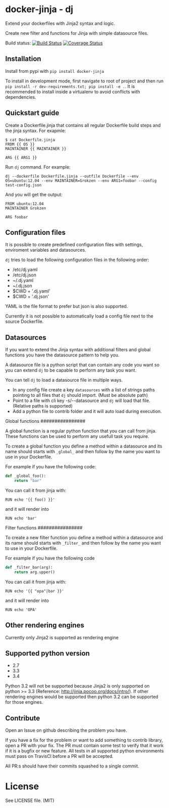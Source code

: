 docker-jinja - dj
=================

Extend your dockerfiles with Jinja2 syntax and logic.

Create new filter and functions for Jinja with simple datasource files.

Build status: [![Build Status](https://travis-ci.org/Grokzen/docker-jinja.svg?branch=master)](https://travis-ci.org/Grokzen/docker-jinja) [![Coverage Status](https://coveralls.io/repos/Grokzen/docker-jinja/badge.png)](https://coveralls.io/r/Grokzen/docker-jinja)



Installation
------------

Install from pypi with `pip install docker-jinja`

To install in development mode, first navigate to root of project and then run `pip install -r dev-requirements.txt; pip install -e .`. It is recommended to install inside a virtualenv to avoid conflicts with dependencies.



Quickstart guide
----------------

Create a Dockerfile.jinja that contains all regular Dockerfile build steps and the jinja syntax. For exapmle:

```
$ cat Dockerfile.jinja 
FROM {{ OS }}
MAINTAINER {{ MAINTAINER }} 

ARG {{ ARG1 }}
```

Run `dj` command. For example:

```
dj --dockerfile Dockerfile.jinja --outfile Dockerfile --env OS=ubuntu:12.04 --env MAINTAINER=Grokzen --env ARG1=foobar --config test-config.json
```

And you will get the output:

```
FROM ubuntu:12.04
MAINTAINER Grokzen

ARG foobar
```


Configuration files
-------------------

It is possible to create predefined configuration files with settings, enviroment variables and datasources.

`dj` tries to load the following configuration files in the following order:

- /etc/dj.yaml
- /etc/dj.json
- ~/.dj.yaml
- ~/.dj.json
- $CWD + '.dj.yaml'
- $CWD + '.dj.json'

YAML is the file format to prefer but json is also supported.

Currently it is not possible to automatically load a config file next to the source Dockerfile.



Datasources
-----------

If you want to extend the Jinja syntax with additional filters and global functions you have the datasource pattern to help you.

A datasource file is a python script that can contain any code you want so you can extend `dj` to be capable to perform any task you want.

You can tell `dj` to load a datasource file in multiple ways.

- In any config file create a key `datasources` with a list of strings paths pointing to all files that `dj` should import. (Must be absolute path)
- Point to a file with cli key -s/--datasource and `dj` will load that file. (Relative paths is supported)
- Add a python file to contrib folder and it will auto load during execution.



Global functions
################

A global function is a regular python function that you can call from jinja. These functions can be used to perform any usefull task you require.

To create a global function you define a method within a datasource and its name should starts with `_global_` and then follow by the name you want to use in your Dockerfile.

For example if you have the following code:

```python
def _global_foo():
    return "bar" 
```

You can call it from jinja with:

```Shell
RUN echo '{{ foo() }}'
```

and it will render into

```Shell
RUN echo 'bar'
```



Filter functions
################

To create a new filter function you define a method within a datasource and its name should starts with `_filter_` and then follow by the name you want to use in your Dockerfile.

For example if you have the following code

```python
def _filter_bar(arg):
    return arg.upper()
```

You can call it from jinja with:

```Shell
RUN echo '{{ "opa"|bar }}'
```

and it will render into

```Shell
RUN echo 'OPA'
```



Other rendering engines
-----------------------

Currently only Jinja2 is supported as rendering engine



Supported python version
------------------------

- 2.7
- 3.3
- 3.4

Python 3.2 will not be supported because Jinja2 is only supported on python >= 3.3 (Reference: http://jinja.pocoo.org/docs/intro/). If other rendering engines would be supported then python 3.2 can be supported for those engines.



Contribute
----------

Open an Issue on github describing the problem you have.

If you have a fix for the problem or want to add something to contrib library, open a PR with your fix. The PR must contain some test to verify that it work if it is a bugfix or new feature.  All tests in all supported python environments must pass on TravisCI before a PR will be accepted.

All PR:s should have their commits squashed to a single commit.



License
=======

See LICENSE file. (MIT)
